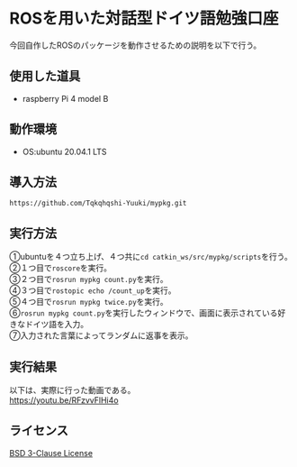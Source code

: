 # ROSを用いた対話型ドイツ語勉強口座  
今回自作したROSのパッケージを動作させるための説明を以下で行う。  
##  使用した道具  
- raspberry Pi 4 model B  
## 動作環境  
- OS:ubuntu 20.04.1 LTS  
## 導入方法  
`https://github.com/Tqkqhqshi-Yuuki/mypkg.git`  
## 実行方法  
①ubuntuを４つ立ち上げ、４つ共に`cd catkin_ws/src/mypkg/scripts`を行う。  
②１つ目で`roscore`を実行。  
③２つ目で`rosrun mypkg count.py`を実行。  
④３つ目で`rostopic echo /count_up`を実行。  
⑤４つ目で`rosrun mypkg twice.py`を実行。  
⑥`rosrun mypkg count.py`を実行したウィンドウで、画面に表示されている好きなドイツ語を入力。  
⑦入力された言葉によってランダムに返事を表示。  
##  実行結果  
以下は、実際に行った動画である。  
https://youtu.be/RFzvvFlHi4o  
##  ライセンス  
[BSD 3-Clause License](https://github.com/Tqkqhqshi-Yuuki/mypkg/blob/master/LICENSE)
